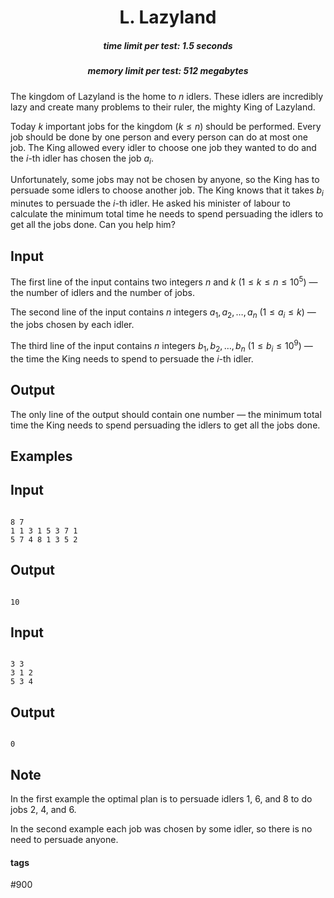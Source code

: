 <h1 style='text-align: center;'> L. Lazyland</h1>

<h5 style='text-align: center;'>time limit per test: 1.5 seconds</h5>
<h5 style='text-align: center;'>memory limit per test: 512 megabytes</h5>

The kingdom of Lazyland is the home to $n$ idlers. These idlers are incredibly lazy and create many problems to their ruler, the mighty King of Lazyland. 

Today $k$ important jobs for the kingdom ($k \le n$) should be performed. Every job should be done by one person and every person can do at most one job. The King allowed every idler to choose one job they wanted to do and the $i$-th idler has chosen the job $a_i$. 

Unfortunately, some jobs may not be chosen by anyone, so the King has to persuade some idlers to choose another job. The King knows that it takes $b_i$ minutes to persuade the $i$-th idler. He asked his minister of labour to calculate the minimum total time he needs to spend persuading the idlers to get all the jobs done. Can you help him? 

## Input

The first line of the input contains two integers $n$ and $k$ ($1 \le k \le n \le 10^5$) — the number of idlers and the number of jobs.

The second line of the input contains $n$ integers $a_1, a_2, \ldots, a_n$ ($1 \le a_i \le k$) — the jobs chosen by each idler.

The third line of the input contains $n$ integers $b_1, b_2, \ldots, b_n$ ($1 \le b_i \le 10^9$) — the time the King needs to spend to persuade the $i$-th idler.

## Output

The only line of the output should contain one number — the minimum total time the King needs to spend persuading the idlers to get all the jobs done.

## Examples

## Input


```

8 7
1 1 3 1 5 3 7 1
5 7 4 8 1 3 5 2

```
## Output


```

10

```
## Input


```

3 3
3 1 2
5 3 4

```
## Output


```

0

```
## Note

In the first example the optimal plan is to persuade idlers 1, 6, and 8 to do jobs 2, 4, and 6.

In the second example each job was chosen by some idler, so there is no need to persuade anyone.



#### tags 

#900 